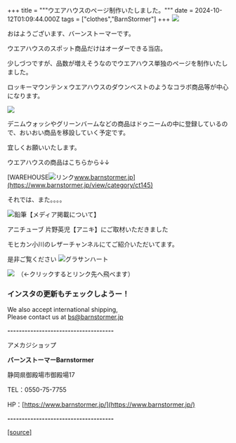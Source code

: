 +++
title = """ウエアハウスのページ制作いたしました。"""
date = 2024-10-12T01:09:44.000Z
tags = ["clothes","BarnStormer"]
+++
[![](https://stat.ameba.jp/user_images/20231023/16/barnstormer-go/b2/03/p/o0420015015354743273.png)](https://ameblo.jp/barnstormer-go/entry-12825670498.html)

おはようございます、バーンストーマーです。

ウエアハウスのスポット商品だけはオーダーできる当店。

少しづつですが、品数が増えそうなのでウエアハウス単独のページを制作いたしました。

ロッキーマウンテンｘウエアハウスのダウンベストのようなコラボ商品等が中心になります。

[![](https://stat.ameba.jp/user_images/20241012/10/barnstormer-go/bc/56/j/o0378013315496830710.jpg)](https://stat.ameba.jp/user_images/20241012/10/barnstormer-go/bc/56/j/o0378013315496830710.jpg)

デニムウォッシやグリーンバームなどの商品はドゥニームの中に登録しているので、おいおい商品を移設していく予定です。

宜しくお願いいたします。

ウエアハウスの商品はこちらから↓↓

[WAREHOUSE![リンク](https://c.stat100.ameba.jp/ameblo/symbols/v3.20.0/svg/gray/editor_link.svg)www.barnstormer.jp](https://www.barnstormer.jp/view/category/ct145)

それでは、また。。。。

![鉛筆](https://stat100.ameba.jp/blog/ucs/img/char/char3/519.png)【メディア掲載について】

アニチューブ 片野英児【アニキ】にご取材いただきました

モヒカン小川のレザーチャンネルにてご紹介いただいてます。

是非ご覧ください ![グラサンハート](https://stat100.ameba.jp/blog/ucs/img/char/char3/148.png)

[![](https://stat.ameba.jp/user_images/20230412/16/barnstormer-go/6a/23/p/o0108010815269242493.png)](https://www.instagram.com/barnstormer_daily/)　（←クリックするとリンク先へ飛べます）

### インスタの更新もチェックしようー！

We also accept international shipping,  
Please contact us at bs@barnstormer.jp

**\-------------------------------------**

アメカジショップ

**バーンストーマーBarnstormer**

静岡県御殿場市御殿場17

TEL：0550-75-7755

HP：[https://www.barnstormer.jp/](https://www.barnstormer.jp/)

**\-------------------------------------**

[[source]](https://ameblo.jp/barnstormer-go/entry-12870945923.html)
